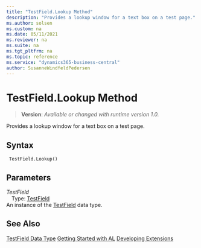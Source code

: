 ```yaml
---
title: "TestField.Lookup Method"
description: "Provides a lookup window for a text box on a test page."
ms.author: solsen
ms.custom: na
ms.date: 05/11/2021
ms.reviewer: na
ms.suite: na
ms.tgt_pltfrm: na
ms.topic: reference
ms.service: "dynamics365-business-central"
author: SusanneWindfeldPedersen
---
```

[//]: # (START>DO_NOT_EDIT)
[//]: # (IMPORTANT:Do not edit any of the content between here and the END>DO_NOT_EDIT.)
[//]: # (Any modifications should be made in the .xml files in the ModernDev repo.)
# TestField.Lookup Method
> **Version**: _Available or changed with runtime version 1.0._

Provides a lookup window for a text box on a test page.


## Syntax
```
 TestField.Lookup()
```

## Parameters
*TestField*  
&emsp;Type: [TestField](testfield-data-type.md)  
An instance of the [TestField](testfield-data-type.md) data type.


[//]: # (IMPORTANT: END>DO_NOT_EDIT)
## See Also
[TestField Data Type](testfield-data-type.md)
[Getting Started with AL](../../devenv-get-started.md)
[Developing Extensions](../../devenv-dev-overview.md)  